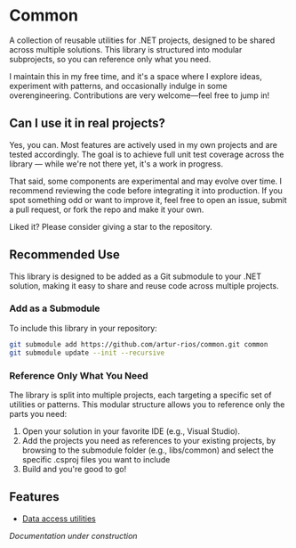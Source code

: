 # Common

A collection of reusable utilities for .NET projects, designed to be shared across multiple solutions. This library is
structured into modular subprojects, so you can reference only what you need.

I maintain this in my free time, and it's a space where I explore ideas, experiment with patterns, and occasionally
indulge in some overengineering. Contributions are very welcome—feel free to jump in!

## Can I use it in real projects?

Yes, you can. Most features are actively used in my own projects and are tested accordingly. The goal is to achieve full
unit test coverage across the library — while we're not there yet, it's a work in progress.

That said, some components are experimental and may evolve over time. I recommend reviewing the code before integrating
it into production. If you spot something odd or want to improve it, feel free to open an issue, submit a pull request,
or fork the repo and make it your own.

Liked it? Please consider giving a star to the repository.

## Recommended Use

This library is designed to be added as a Git submodule to your .NET solution, making it easy to share and reuse code
across multiple projects.

### Add as a Submodule

To include this library in your repository:

```bash
git submodule add https://github.com/artur-rios/common.git common
git submodule update --init --recursive
```

### Reference Only What You Need

The library is split into multiple projects, each targeting a specific set of utilities or patterns. This modular
structure allows you to reference only the parts you need:

1. Open your solution in your favorite IDE (e.g., Visual Studio).
2. Add the projects you need as references to your existing projects, by browsing to the submodule folder (e.g.,
   libs/common) and select the specific .csproj files you want to include
3. Build and you're good to go!

## Features

- [Data access utilities](docs/data.md)

*Documentation under construction*
